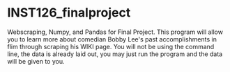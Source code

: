# INST126_finalproject
Webscraping, Numpy, and Pandas for Final Project. This program will allow you to learn more about comedian Bobby Lee's past accomplishments in flim through scraping his WIKI page. You will not be using the command line, the data is already laid out, you may just run the program and the data will be given to you.

